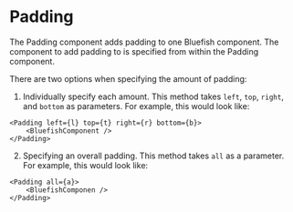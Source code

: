 # Padding

The Padding component adds padding to one Bluefish component. The component to add padding to is specified from within the Padding component.

There are two options when specifying the amount of padding:

1. Individually specify each amount. This method takes `left`, `top`, `right`, and `bottom` as parameters. For example, this would look like:

```tsx
<Padding left={l} top={t} right={r} bottom={b}>
    <BluefishComponent />
</Padding>
```

2. Specifying an overall padding. This method takes `all` as a parameter. For example, this would look like:

```tsx
<Padding all={a}>
    <BluefishComponen />
</Padding>
```